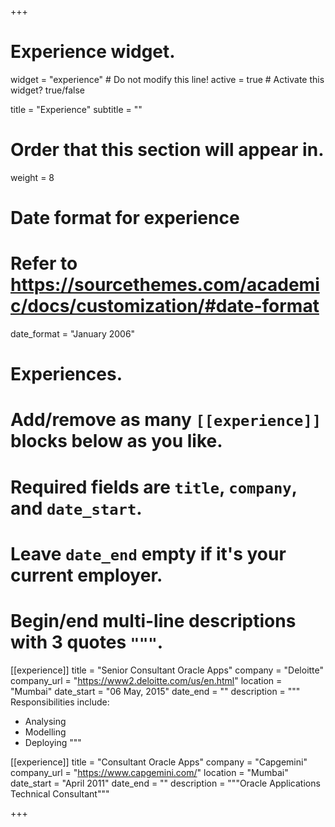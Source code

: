 +++
# Experience widget.
widget = "experience"  # Do not modify this line!
active = true  # Activate this widget? true/false

title = "Experience"
subtitle = ""

# Order that this section will appear in.
weight = 8

# Date format for experience
#   Refer to https://sourcethemes.com/academic/docs/customization/#date-format
date_format = "January 2006"

# Experiences.
#   Add/remove as many `[[experience]]` blocks below as you like.
#   Required fields are `title`, `company`, and `date_start`.
#   Leave `date_end` empty if it's your current employer.
#   Begin/end multi-line descriptions with 3 quotes `"""`.
[[experience]]
  title = "Senior Consultant Oracle Apps"
  company = "Deloitte"
  company_url = "https://www2.deloitte.com/us/en.html"
  location = "Mumbai"
  date_start = "06 May, 2015"
  date_end = ""
  description = """
  Responsibilities include:
  
  * Analysing
  * Modelling
  * Deploying
  """

[[experience]]
  title = "Consultant Oracle Apps"
  company = "Capgemini"
  company_url = "https://www.capgemini.com/"
  location = "Mumbai"
  date_start = "April 2011"
  date_end = ""
  description = """Oracle Applications Technical Consultant"""

+++
